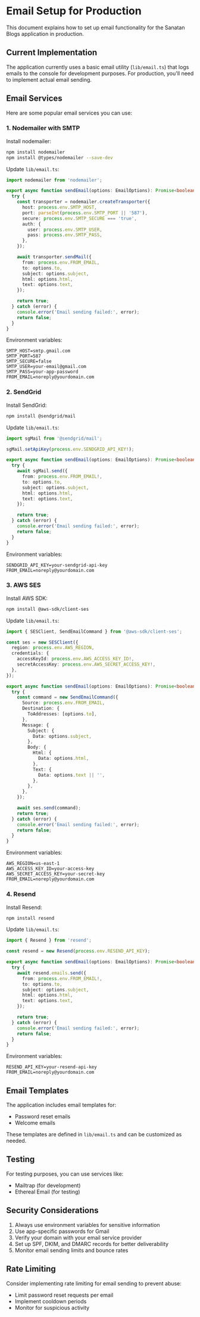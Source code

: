# Email Setup for Production

This document explains how to set up email functionality for the Sanatan Blogs application in production.

## Current Implementation

The application currently uses a basic email utility (`lib/email.ts`) that logs emails to the console for development purposes. For production, you'll need to implement actual email sending.

## Email Services

Here are some popular email services you can use:

### 1. Nodemailer with SMTP

Install nodemailer:
```bash
npm install nodemailer
npm install @types/nodemailer --save-dev
```

Update `lib/email.ts`:
```typescript
import nodemailer from 'nodemailer';

export async function sendEmail(options: EmailOptions): Promise<boolean> {
  try {
    const transporter = nodemailer.createTransporter({
      host: process.env.SMTP_HOST,
      port: parseInt(process.env.SMTP_PORT || '587'),
      secure: process.env.SMTP_SECURE === 'true',
      auth: {
        user: process.env.SMTP_USER,
        pass: process.env.SMTP_PASS,
      },
    });

    await transporter.sendMail({
      from: process.env.FROM_EMAIL,
      to: options.to,
      subject: options.subject,
      html: options.html,
      text: options.text,
    });

    return true;
  } catch (error) {
    console.error('Email sending failed:', error);
    return false;
  }
}
```

Environment variables:
```env
SMTP_HOST=smtp.gmail.com
SMTP_PORT=587
SMTP_SECURE=false
SMTP_USER=your-email@gmail.com
SMTP_PASS=your-app-password
FROM_EMAIL=noreply@yourdomain.com
```

### 2. SendGrid

Install SendGrid:
```bash
npm install @sendgrid/mail
```

Update `lib/email.ts`:
```typescript
import sgMail from '@sendgrid/mail';

sgMail.setApiKey(process.env.SENDGRID_API_KEY!);

export async function sendEmail(options: EmailOptions): Promise<boolean> {
  try {
    await sgMail.send({
      from: process.env.FROM_EMAIL!,
      to: options.to,
      subject: options.subject,
      html: options.html,
      text: options.text,
    });

    return true;
  } catch (error) {
    console.error('Email sending failed:', error);
    return false;
  }
}
```

Environment variables:
```env
SENDGRID_API_KEY=your-sendgrid-api-key
FROM_EMAIL=noreply@yourdomain.com
```

### 3. AWS SES

Install AWS SDK:
```bash
npm install @aws-sdk/client-ses
```

Update `lib/email.ts`:
```typescript
import { SESClient, SendEmailCommand } from '@aws-sdk/client-ses';

const ses = new SESClient({
  region: process.env.AWS_REGION,
  credentials: {
    accessKeyId: process.env.AWS_ACCESS_KEY_ID!,
    secretAccessKey: process.env.AWS_SECRET_ACCESS_KEY!,
  },
});

export async function sendEmail(options: EmailOptions): Promise<boolean> {
  try {
    const command = new SendEmailCommand({
      Source: process.env.FROM_EMAIL,
      Destination: {
        ToAddresses: [options.to],
      },
      Message: {
        Subject: {
          Data: options.subject,
        },
        Body: {
          Html: {
            Data: options.html,
          },
          Text: {
            Data: options.text || '',
          },
        },
      },
    });

    await ses.send(command);
    return true;
  } catch (error) {
    console.error('Email sending failed:', error);
    return false;
  }
}
```

Environment variables:
```env
AWS_REGION=us-east-1
AWS_ACCESS_KEY_ID=your-access-key
AWS_SECRET_ACCESS_KEY=your-secret-key
FROM_EMAIL=noreply@yourdomain.com
```

### 4. Resend

Install Resend:
```bash
npm install resend
```

Update `lib/email.ts`:
```typescript
import { Resend } from 'resend';

const resend = new Resend(process.env.RESEND_API_KEY);

export async function sendEmail(options: EmailOptions): Promise<boolean> {
  try {
    await resend.emails.send({
      from: process.env.FROM_EMAIL!,
      to: options.to,
      subject: options.subject,
      html: options.html,
      text: options.text,
    });

    return true;
  } catch (error) {
    console.error('Email sending failed:', error);
    return false;
  }
}
```

Environment variables:
```env
RESEND_API_KEY=your-resend-api-key
FROM_EMAIL=noreply@yourdomain.com
```

## Email Templates

The application includes email templates for:
- Password reset emails
- Welcome emails

These templates are defined in `lib/email.ts` and can be customized as needed.

## Testing

For testing purposes, you can use services like:
- Mailtrap (for development)
- Ethereal Email (for testing)

## Security Considerations

1. Always use environment variables for sensitive information
2. Use app-specific passwords for Gmail
3. Verify your domain with your email service provider
4. Set up SPF, DKIM, and DMARC records for better deliverability
5. Monitor email sending limits and bounce rates

## Rate Limiting

Consider implementing rate limiting for email sending to prevent abuse:
- Limit password reset requests per email
- Implement cooldown periods
- Monitor for suspicious activity 